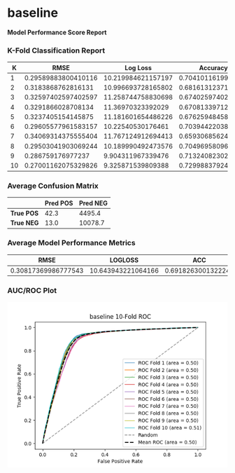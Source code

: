 # baseline
**Model Performance Score Report**

### K-Fold Classification Report
| K | RMSE | Log Loss | Accuracy | Precision | Recall | F-Measure | AUC | Kappa |
| --- | --- | --- | --- | --- | --- | --- | --- | --- |
| 1 | 0.29589883800410116 | 10.219984621157197 | 0.7041011619958988 | 0.7115384615384616 | 0.00850379223167088 | 0.01680672268907563 | 0.5035222531544579 | 0.009851198308982512 |
| 2 | 0.3183868762816131 | 10.996693728165802 | 0.6816131237183869 | 0.7708333333333334 | 0.007899231426131512 | 0.015638207945900255 | 0.5033966295879904 | 0.009202684474454381 |
| 3 | 0.32597402597402597 | 11.258744758830698 | 0.674025974025974 | 0.7627118644067796 | 0.009375 | 0.018522329697468615 | 0.5039753942014242 | 0.010639418713096704 |
| 4 | 0.3291866028708134 | 11.36970323392029 | 0.6708133971291866 | 0.72 | 0.007441091360066143 | 0.014729950900163668 | 0.5030056763989874 | 0.008018850126514154 |
| 5 | 0.3237405154145875 | 11.181601654486226 | 0.6762594845854125 | 0.8679245283018868 | 0.009633507853403141 | 0.019055509527754765 | 0.5044615682153153 | 0.011974987486926936 |
| 6 | 0.29605577961583157 | 10.22540530176461 | 0.7039442203841685 | 0.7017543859649122 | 0.009186954524575103 | 0.01813647698934482 | 0.503766226654015 | 0.01052539799412977 |
| 7 | 0.34069314375555404 | 11.767124912694413 | 0.659306856244446 | 0.8070175438596491 | 0.009165172345088663 | 0.018124507486209616 | 0.5040102656730646 | 0.010500180512524326 |
| 8 | 0.29503041903069244 | 10.189990492473576 | 0.7049695809693075 | 0.765625 | 0.011264367816091954 | 0.0222020842772995 | 0.5049025409466684 | 0.01369731624504189 |
| 9 | 0.286759176977237 | 9.904311967339476 | 0.713240823022763 | 0.7288135593220338 | 0.010184746565608716 | 0.020088764307404812 | 0.5043236599168006 | 0.01223105904301347 |
| 10 | 0.27001162075329826 | 9.325871539809388 | 0.7299883792467018 | 0.8148148148148148 | 0.01104417670682731 | 0.021792966815255076 | 0.5050523842669881 | 0.014615555536229174 |

### Average Confusion Matrix
| | Pred POS | Pred NEG |
| --- | --- | --- |
| **True POS** | 42.3 | 4495.4 |
| **True NEG** | 13.0 | 10078.7 |

### Average Model Performance Metrics
| RMSE | LOGLOSS | ACC | PRE | REC | F1 | AUC | KAPP |
| --- | --- | --- | --- | --- | --- | --- | --- |
| 0.30817369986777543 | 10.643943221064166 | 0.6918263001322246 | 0.7651033491541871 | 0.009369804082946343 | 0.018509752063587674 | 0.5040416599015712 | 0.011125664844091332 |

### AUC/ROC Plot
![ROC Plot](baseline_auc-plot.png)
